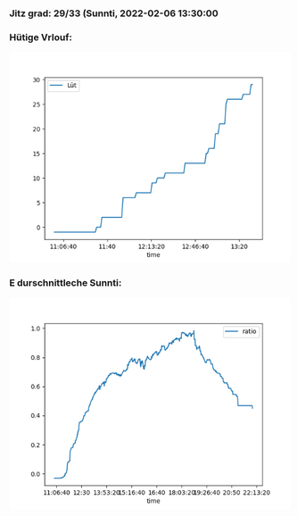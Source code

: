 ### Jitz grad: 29/33 (Sunnti, 2022-02-06 13:30:00

### Hütige Vrlouf:
![Graph](Today.png)

### E durschnittleche Sunnti:
![Graph](Sunnti.png)
